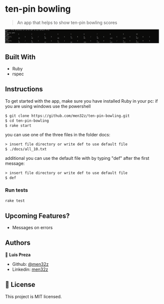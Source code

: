 # ten-pin bowling

> An app that helps to show ten-pin bowling scores

![screenshot](https://raw.githubusercontent.com/men32z/ten-pin-bowling/develop/docs/sc.png)

## Built With

- Ruby
- rspec

## Instructions

To get started with the app, make sure you have installed Ruby in your pc:
if you are using windows use the powershell

```
$ git clone https://github.com/men32z/ten-pin-bowling.git
$ cd ten-pin-bowling
$ rake start
```
you can use one of the three files in the folder docs:

```
> insert file directory or write def to use default file
$ ./docs/all_10.txt
```

additional you can use the default file with by typing "def" after the first message:

```
> insert file directory or write def to use default file
$ def
```

### Run tests

```
rake test
```

## Upcoming Features?

- Messages on errors

## Authors

👤 **Luis Preza**

- Github: [@men32z](https://github.com/men32z)
- Linkedin: [men32z](https://www.linkedin.com/in/men32z/)

## 📝 License

This project is MIT licensed.
